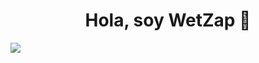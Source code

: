 <div align="center">
<h1 align="center">Hola, soy WetZap</a> 👋</h1>
</div>
<img src="[https://upload.wikimedia.org/wikipedia/commons/thumb/5/5b/Michelangelo_-_Creation_of_Adam_%28cropped%29.jpg/800px-Michelangelo_-_Creation_of_Adam_%28cropped%29.jpg]">
<!--
**WetZap/WetZap** is a ✨ _special_ ✨ repository because its `README.md` (this file) appears on your GitHub profile.

Here are some ideas to get you started:

- 🔭 I’m currently working on ...
- 🌱 I’m currently learning ...
- 👯 I’m looking to collaborate on ...
- 🤔 I’m looking for help with ...
- 💬 Ask me about ...
- 📫 How to reach me: ...
- 😄 Pronouns: ...
- ⚡ Fun fact: ...
-->
